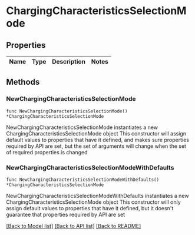 # ChargingCharacteristicsSelectionMode

## Properties

Name | Type | Description | Notes
------------ | ------------- | ------------- | -------------

## Methods

### NewChargingCharacteristicsSelectionMode

`func NewChargingCharacteristicsSelectionMode() *ChargingCharacteristicsSelectionMode`

NewChargingCharacteristicsSelectionMode instantiates a new ChargingCharacteristicsSelectionMode object
This constructor will assign default values to properties that have it defined,
and makes sure properties required by API are set, but the set of arguments
will change when the set of required properties is changed

### NewChargingCharacteristicsSelectionModeWithDefaults

`func NewChargingCharacteristicsSelectionModeWithDefaults() *ChargingCharacteristicsSelectionMode`

NewChargingCharacteristicsSelectionModeWithDefaults instantiates a new ChargingCharacteristicsSelectionMode object
This constructor will only assign default values to properties that have it defined,
but it doesn't guarantee that properties required by API are set


[[Back to Model list]](../README.md#documentation-for-models) [[Back to API list]](../README.md#documentation-for-api-endpoints) [[Back to README]](../README.md)


